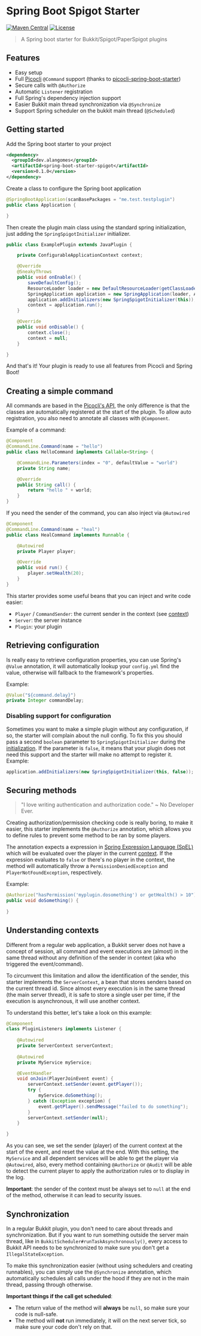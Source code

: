 # Spring Boot Spigot Starter

[![Maven Central](https://img.shields.io/maven-central/v/dev.alangomes/spring-boot-starter-spigot.svg)](https://search.maven.org/#artifactdetails%7Cdev.alangomes%7Cspring-boot-starter-spigot%7C0.1.0%7Cjar)
[![License](https://img.shields.io/github/license/Alan-Gomes/mcspring-boot.svg?style=popout)](https://github.com/Alan-Gomes/mcspring-boot/blob/master/LICENSE)

> A Spring boot starter for Bukkit/Spigot/PaperSpigot plugins

## Features

- Easy setup
- Full [Picocli](http://picocli.info/) `@Command` support (thanks to [picocli-spring-boot-starter](https://github.com/kakawait/picocli-spring-boot-starter)) 
- Secure calls with `@Authorize`
- Automatic `Listener` registration
- Full Spring's dependency injection support
- Easier Bukkit main thread synchronization via `@Synchronize`
- Support Spring scheduler on the bukkit main thread (`@Scheduled`)

## Getting started

Add the Spring boot starter to your project

```xml
<dependency>
  <groupId>dev.alangomes</groupId>
  <artifactId>spring-boot-starter-spigot</artifactId>
  <version>0.1.0</version>
</dependency>
```

Create a class to configure the Spring boot application

```java
@SpringBootApplication(scanBasePackages = "me.test.testplugin")
public class Application {

}
```

Then create the plugin main class using the standard spring initialization, just adding the `SpringSpigotInitializer` initializer.  

<a name="initialization"></a> 
```java
public class ExamplePlugin extends JavaPlugin {

    private ConfigurableApplicationContext context;

    @Override
    @SneakyThrows
    public void onEnable() {
        saveDefaultConfig();
        ResourceLoader loader = new DefaultResourceLoader(getClassLoader());
        SpringApplication application = new SpringApplication(loader, Application.class);
        application.addInitializers(new SpringSpigotInitializer(this));
        context = application.run();
    }

    @Override
    public void onDisable() {
        context.close();
        context = null;
    }

}
```

And that's it! Your plugin is ready to use all features from Picocli and Spring Boot!

## Creating a simple command

All commands are based in the [Picocli's API](http://picocli.info/), the only difference is that the classes are
automatically registered at the start of the plugin.
To allow auto registration, you also need to annotate all classes with `@Component`.

Example of a command:

```java
@Component
@CommandLine.Command(name = "hello")
public class HelloCommand implements Callable<String> {

    @CommandLine.Parameters(index = "0", defaultValue = "world")
    private String name;

    @Override
    public String call() {
        return "hello " + world;
    }
}
```

If you need the sender of the command, you can also inject via `@Autowired`

```java
@Component
@CommandLine.Command(name = "heal")
public class HealCommand implements Runnable {

    @Autowired
    private Player player;

    @Override
    public void run() {
        player.setHealth(20);
    }
}
```

This starter provides some useful beans that you can inject and write code easier:

- `Player` / `CommandSender`: the current sender in the context (see [context](#context))
- `Server`: the server instance
- `Plugin`: your plugin

## Retrieving configuration

Is really easy to retrieve configuration properties, you can use Spring's `@Value` annotation, it will automatically
lookup your `config.yml` find the value, otherwise will fallback to the framework's properties.

Example:

```java
@Value("${command.delay}")
private Integer commandDelay;
```

### Disabling support for configuration

Sometimes you want to make a simple plugin without any configuration, if so, the starter will complain about the null config.
To fix this you should pass a second `boolean` parameter to `SpringSpigotInitializer` during the [initialization](#initialization).
If the parameter is `false`, it means that your plugin does not need this support and the starter will make no attempt
to register it. Example:

```java
application.addInitializers(new SpringSpigotInitializer(this, false));
```

## Securing methods

> "I love writing authentication and authorization code." ~ No Developer Ever.

Creating authorization/permission checking code is really boring, to make it easier, this starter implements the `@Authorize`
annotation, which allows you to define rules to prevent some method to be ran by some players.

The annotation expects a expression in [Spring Expression Language (SpEL)](https://docs.spring.io/spring/docs/3.0.x/reference/expressions.html#expressions-language-ref)
which will be evaluated over the player in the current [context](#context). If the expression evaluates to `false` or there's
no player in the context, the method will automatically throw a `PermissionDeniedException` and `PlayerNotFoundException`, respectively.

Example:

```java
@Authorize("hasPermission('myplugin.dosomething') or getHealth() > 10")
public void doSomething() {
    
}
```

## <a name="context"></a> Understanding contexts

Different from a regular web application, a Bukkit server does not have a concept of session,
all command and event executions are (almost) in the same thread without any definition of the sender in context
(aka who triggered the event/command).

To circumvent this limitation and allow the identification of the sender, this starter implements the `ServerContext`,
a bean that stores senders based on the current thread id. Since almost every execution is in the same thread
(the main server thread), it is safe to store a single user per time, if the execution is asynchronous, it will use another context.

To understand this better, let's take a look on this example:

```java
@Component
class PluginListeners implements Listener {
    
    @Autowired
    private ServerContext serverContext;
    
    @Autowired
    private MyService myService;

    @EventHandler
    void onJoin(PlayerJoinEvent event) {
        serverContext.setSender(event.getPlayer());
        try {
            myService.doSomething();
        } catch (Exception exception) {
            event.getPlayer().sendMessage("failed to do something");
        }
        serverContext.setSender(null);
    }

}
```

As you can see, we set the sender (player) of the current context at the start of the event, and reset the value at the end.
With this setting, the `MyService` and all dependent services will be able to get the player via `@Autowired`, also,
every method containing `@Authorize` or `@Audit` will be able to detect the current player to apply the authorization
rules or to display in the log.

**Important**: the sender of the context must be always set to `null` at the end of the method, otherwise it can lead to
security issues.

## Synchronization

In a regular Bukkit plugin, you don't need to care about threads and synchronization. But if you want to run something
outside the server main thread, like in `BukkitScheduler#runTaskAsynchronously​()`, every access to Bukkit API needs to be
synchronized to make sure you don't get a `IllegalStateException`.

To make this synchronization easier (without using schedulers and creating runnables), you can simply use the `@Synchronize`
annotation, which automatically schedules all calls under the hood if they are not in the main thread, passing through otherwise.

**Important things if the call get scheduled**:
- The return value of the method will **always** be `null`, so make sure your code is null-safe.
- The method will **not** run immediately, it will on the next server tick, so make sure your code don't rely on that.